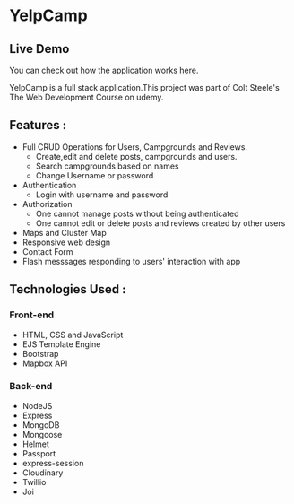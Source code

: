 # YelpCamp

<h2>Live Demo</h2>
You can check out how the application works <a href="https://radiant-chamber-55586.herokuapp.com/">here</a>.

YelpCamp is a full stack application.This project was part of Colt Steele's The Web Development Course on udemy.

<h2>Features : </h2>
<ul>

<li>
 Full CRUD Operations for Users, Campgrounds and Reviews.
<ul>
<li>Create,edit and delete posts, campgrounds and users.</li>
<li>Search campgrounds based on names</li>
<li>Change Username or password</li>
</ul>
</li>
<li>Authentication
<ul>
<li>Login with username and password</li>
</ul>
</li>
<li>
Authorization
<ul>
<li>One cannot manage posts without being authenticated</li>
<li>One cannot edit or delete posts and reviews created by other users</li>
</ul>
</li>
<li>Maps and Cluster Map</li>
<li>Responsive web design</li>
<li>Contact Form</li>
<li>Flash messsages responding to users' interaction with app</li>

</ul>

<h2>Technologies Used : </h2>
<h3>Front-end</h3>
<ul>
<li>HTML, CSS and JavaScript </li>
<li>EJS Template Engine</li>
<li>Bootstrap</li>
<li>Mapbox API</li>
</ul>

<h3>Back-end</h3>
<ul>
<li>NodeJS</li>
<li>Express</li>
<li>MongoDB</li>
<li>Mongoose</li>
<li>Helmet</li>
<li>Passport</li>
<li>express-session</li>
<li>Cloudinary</li>
<li>Twillio</li>
<li>Joi</li>
</ul>

